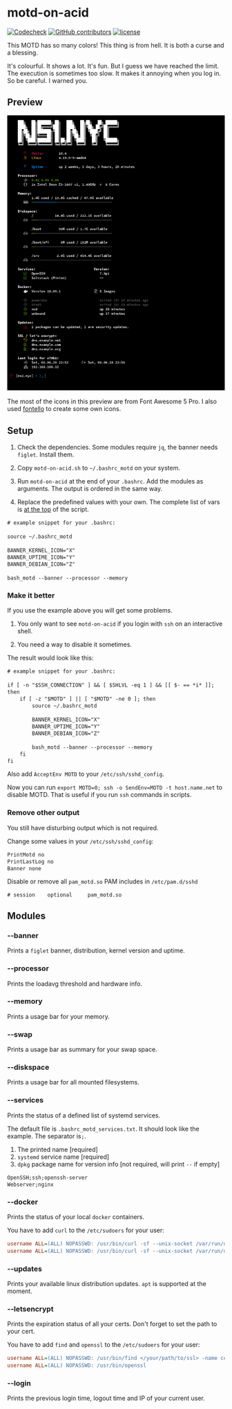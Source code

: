 # motd-on-acid

[![Codecheck](https://github.com/x70b1/motd-on-acid/workflows/Codecheck/badge.svg?branch=master)](https://github.com/x70b1/motd-on-acid/actions)
[![GitHub contributors](https://img.shields.io/github/contributors/x70b1/motd-on-acid.svg)](https://github.com/x70b1/motd-on-acid/graphs/contributors)
[![license](https://img.shields.io/github/license/x70b1/motd-on-acid.svg)](https://github.com/x70b1/motd-on-acid/blob/master/LICENSE)

This MOTD has so many colors! This thing is from hell.
It is both a curse and a blessing.

It's colourful. It shows a lot. It's fun.
But I guess we have reached the limit.
The execution is sometimes too slow.
It makes it annoying when you log in.
So be careful.
I warned you.


## Preview

![motd-on-acid](preview.png)

The most of the icons in this preview are from Font Awesome 5 Pro.
I also used [fontello](http://fontello.com/) to create some own icons.


## Setup

1. Check the dependencies.
Some modules require `jq`, the banner needs `figlet`.
Install them.

2. Copy `motd-on-acid.sh` to `~/.bashrc_motd` on your system.

3. Run `motd-on-acid` at the end of your `.bashrc`.
Add the modules as arguments.
The output is ordered in the same way.

4. Replace the predefined values with your own.
The complete list of vars is [at the top](motd-on-acid.sh#L4) of the script.

```
# example snippet for your .bashrc:

source ~/.bashrc_motd

BANNER_KERNEL_ICON="X"
BANNER_UPTIME_ICON="Y"
BANNER_DEBIAN_ICON="Z"

bash_motd --banner --processor --memory
```


### Make it better

If you use the example above you will get some problems.

1. You only want to see `motd-on-acid` if you login with `ssh` on an interactive shell.

2. You need a way to disable it sometimes.

The result would look like this:

```
# example snippet for your .bashrc:

if [ -n "$SSH_CONNECTION" ] && [ $SHLVL -eq 1 ] && [[ $- == *i* ]]; then
    if [ -z "$MOTD" ] || [ "$MOTD" -ne 0 ]; then
        source ~/.bashrc_motd

        BANNER_KERNEL_ICON="X"
        BANNER_UPTIME_ICON="Y"
        BANNER_DEBIAN_ICON="Z"

        bash_motd --banner --processor --memory
    fi
fi
```

Also add `AcceptEnv MOTD` to your `/etc/ssh/sshd_config`.

Now you can run `export MOTD=0; ssh -o SendEnv=MOTD -t host.name.net` to disable MOTD.
That is useful if you run `ssh` commands in scripts.


### Remove other output

You still have disturbing output which is not required.

Change some values in your `/etc/ssh/sshd_config`:

```
PrintMotd no
PrintLastLog no
Banner none
```

Disable or remove all `pam_motd.so` PAM includes in `/etc/pam.d/sshd`

```
# session    optional     pam_motd.so
```


## Modules

### --banner

Prints a `figlet` banner, distribution, kernel version and uptime.


### --processor

Prints the loadavg threshold and hardware info.


### --memory

Prints a usage bar for your memory.


### --swap

Prints a usage bar as summary for your swap space.


### --diskspace

Prints a usage bar for all mounted filesystems.


### --services

Prints the status of a defined list of systemd services.

The default file is `.bashrc_motd_services.txt`.
It should look like the example. The separator is`;`.

1. The printed name [required]
2. `systemd` service name [required]
3. `dpkg` package name for version info [not required, will print `--` if empty]

```
OpenSSH;ssh;openssh-server
Webserver;nginx
```


### --docker

Prints the status of your local `docker` containers.

You have to add `curl` to the `/etc/sudoers` for your user:

```ini
username ALL=(ALL) NOPASSWD: /usr/bin/curl -sf --unix-socket /var/run/docker.sock http\:/v1.40/info
username ALL=(ALL) NOPASSWD: /usr/bin/curl -sf --unix-socket /var/run/docker.sock http\:/v1.40/containers/json?all=true
```


### --updates

Prints your available linux distribution updates.
`apt` is supported at the moment.


### --letsencrypt

Prints the expiration status of all your certs.
Don't forget to set the path to your cert.

You have to add `find` and `openssl` to the `/etc/sudoers` for your user:

```ini
username ALL=(ALL) NOPASSWD: /usr/bin/find </your/path/to/ssl> -name cert.pem
username ALL=(ALL) NOPASSWD: /usr/bin/openssl
```


### --login

Prints the previous login time, logout time and IP of your current user.
